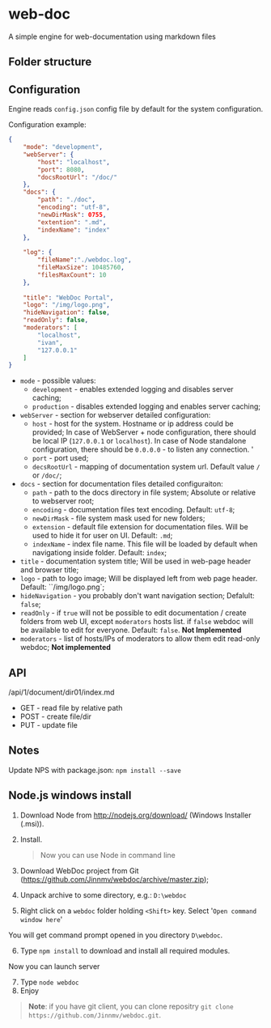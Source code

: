 # web-doc

A simple engine for web-documentation using markdown files

## Folder structure

## Configuration
Engine reads `config.json` config file by default for the system configuration.

Configuration example:
```json
{
	"mode": "development",
	"webServer": {
		"host": "localhost",
		"port": 8080,
		"docsRootUrl": "/doc/"
	},
	"docs": {
		"path": "./doc",
		"encoding": "utf-8",
		"newDirMask": 0755,
		"extention": ".md",
		"indexName": "index"
	},
	
	"log": {
		"fileName":"./webdoc.log",
		"fileMaxSize": 10485760,
		"filesMaxCount": 10
	},
	
	"title": "WebDoc Portal",
	"logo": "/img/logo.png",
	"hideNavigation": false,
	"readOnly": false,
	"moderators": [
		"localhost",
		"ivan",
		"127.0.0.1"
	]
}
```

* `mode` - possible values:
  * `development` - enables extended logging and disables server caching;
  * `production` - disables extended logging and enables server caching;
* `webServer` - section for webserver detailed configuration:
  * `host` - host for the system. Hostname or ip address could be provided; In case of WebServer + node configuration, there should be local IP (`127.0.0.1` or `localhost`). In case of Node standalone configuration, there should be `0.0.0.0` - to listen any connection. '
  * `port` - port used;
  * `decsRootUrl` - mapping of documentation system url. Default value `/` or `/doc/`;
* `docs` - section for documentation files detailed configuraiton:
  * `path` - path to the docs directory in file system; Absolute or relative to webserver root;
  * `encoding` - documentation files text encoding. Default: `utf-8`;
  * `newDirMask` - file system mask used for new folders;
  * `extension` - default file extension for documentation files. Will be used to hide it for user on UI. Default: `.md`;
  * `indexName` - index file name. This file will be loaded by default when navigationg inside folder. Default: `index`;
* `title` - documentation system title; Will be used in web-page header and browser title;
* `logo` - path to logo image; Will be displayed left from web page header. Default: ``/img/logo.png`;
* `hideNavigation` - you probably don't want navigation section; Defalult: `false`;
* `readOnly` - if `true` will not be possible to edit documentation / create folders from web UI, except `moderators` hosts list. if `false` webdoc will be available to edit for everyone. Default: `false`. **Not Implemented**
* `moderators` - list of hosts/IPs of moderators to allow them edit read-only webdoc; **Not implemented**

## API

/api/1/document/dir01/index.md

* GET - read file by relative path
* POST - create file/dir
* PUT - update file

## Notes
Update NPS with package.json: `npm install --save`

## Node.js windows install

1. Download Node from http://nodejs.org/download/ (Windows Installer (.msi)).
2. Install.

	> Now you can use Node in command line

3. Download WebDoc project from Git (https://github.com/Jinnmv/webdoc/archive/master.zip);
4. Unpack archive to some directory, e.g.: `D:\webdoc`
5. Right click on a `webdoc` folder holding `<Shift>` key. Select '`Open command window here`'

You will get command prompt opened in you directory `D\webdoc`.

6. Type `npm install` to download and install all required modules.

Now you can launch server

7. Type `node webdoc`
8. Enjoy

> **Note**: if you have git client, you can clone repositry `git clone https://github.com/Jinnmv/webdoc.git`.

